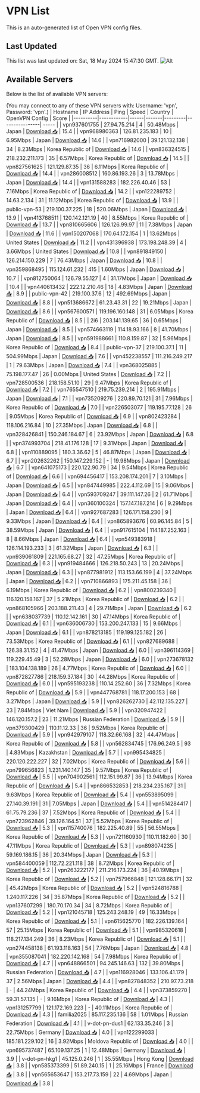 # VPN List

This is an auto-generated list of Open VPN config files.

## Last Updated

This list was last updated on: Sat, 18 May 2024 15:47:30 GMT.
![Alt](https://repobeats.axiom.co/api/embed/186b98318ef1479477931607c1ad7d823f12451f.svg "Repobeats analytics image")

## Available Servers

Below is the list of available VPN servers:

(You may connect to any of these VPN servers with: Username: 'vpn', Password: 'vpn'.)
| Hostname | IP Address | Ping | Speed | Country | OpenVPN Config | Score |
|----------|------------|------|-------|---------|----------------| ----- |
| vpn937601755 | 27.94.75.214 | 4 | 50.48Mbps | Japan | [Download 📥](./configs/server_0_JP.ovpn) | 15.4 |
| vpn968980363 | 126.81.235.183 | 10 | 6.95Mbps | Japan | [Download 📥](./configs/server_1_JP.ovpn) | 14.6 |
| vpn716982000 | 39.121.132.138 | 34 | 8.23Mbps | Korea Republic of | [Download 📥](./configs/server_2_KR.ovpn) | 14.6 |
| vpn836324515 | 218.232.211.173 | 35 | 6.57Mbps | Korea Republic of | [Download 📥](./configs/server_3_KR.ovpn) | 14.5 |
| vpn827561625 | 121.129.87.35 | 36 | 6.11Mbps | Korea Republic of | [Download 📥](./configs/server_4_KR.ovpn) | 14.4 |
| vpn286008512 | 160.86.193.26 | 3 | 13.78Mbps | Japan | [Download 📥](./configs/server_5_JP.ovpn) | 14.4 |
| vpn131588283 | 182.226.40.46 | 53 | 7.16Mbps | Korea Republic of | [Download 📥](./configs/server_6_KR.ovpn) | 14.2 |
| vpn122289752 | 14.63.2.134 | 31 | 11.12Mbps | Korea Republic of | [Download 📥](./configs/server_7_KR.ovpn) | 13.9 |
| public-vpn-53 | 219.100.37.225 | 18 | 520.06Mbps | Japan | [Download 📥](./configs/server_8_JP.ovpn) | 13.9 |
| vpn413768511 | 120.142.121.19 | 40 | 8.55Mbps | Korea Republic of | [Download 📥](./configs/server_9_KR.ovpn) | 13.7 |
| vpn810665606 | 126.126.99.97 | 11 | 7.38Mbps | Japan | [Download 📥](./configs/server_10_JP.ovpn) | 11.6 |
| vpn150207068 | 170.64.172.154 | 1 | 13.62Mbps | United States | [Download 📥](./configs/server_11_US.ovpn) | 11.2 |
| vpn431396938 | 173.198.248.39 | 4 | 3.66Mbps | United States | [Download 📥](./configs/server_12_US.ovpn) | 10.8 |
| vpn891849150 | 126.214.150.229 | 7 | 76.43Mbps | Japan | [Download 📥](./configs/server_13_JP.ovpn) | 10.8 |
| vpn359868495 | 115.124.61.232 | 415 | 1.60Mbps | Japan | [Download 📥](./configs/server_14_JP.ovpn) | 10.7 |
| vpn812750064 | 126.79.55.127 | 4 | 31.17Mbps | Japan | [Download 📥](./configs/server_15_JP.ovpn) | 10.4 |
| vpn440613432 | 222.12.210.46 | 18 | 4.83Mbps | Japan | [Download 📥](./configs/server_16_JP.ovpn) | 8.9 |
| public-vpn-42 | 219.100.37.6 | 12 | 492.69Mbps | Japan | [Download 📥](./configs/server_17_JP.ovpn) | 8.8 |
| vpn513686672 | 61.23.43.31 | 22 | 19.21Mbps | Japan | [Download 📥](./configs/server_18_JP.ovpn) | 8.6 |
| vpn567600571 | 119.196.160.148 | 31 | 6.05Mbps | Korea Republic of | [Download 📥](./configs/server_19_KR.ovpn) | 8.5 |
| 2i6 | 203.141.139.65 | 36 | 0.65Mbps | Japan | [Download 📥](./configs/server_20_JP.ovpn) | 8.5 |
| vpn574663119 | 114.18.93.166 | 8 | 41.70Mbps | Japan | [Download 📥](./configs/server_21_JP.ovpn) | 8.5 |
| vpn591988661 | 110.8.159.87 | 32 | 5.96Mbps | Korea Republic of | [Download 📥](./configs/server_22_KR.ovpn) | 8.4 |
| public-vpn-37 | 219.100.37.1 | 11 | 504.99Mbps | Japan | [Download 📥](./configs/server_23_JP.ovpn) | 7.6 |
| vpn452238557 | 111.216.249.217 | 1 | 79.63Mbps | Japan | [Download 📥](./configs/server_24_JP.ovpn) | 7.4 |
| vpn368025885 | 75.198.177.47 | 26 | 0.00Mbps | United States | [Download 📥](./configs/server_25_US.ovpn) | 7.2 |
| vpn728500536 | 218.158.51.10 | 29 | 9.47Mbps | Korea Republic of | [Download 📥](./configs/server_26_KR.ovpn) | 7.2 |
| vpn765547510 | 219.75.239.214 | 2 | 195.91Mbps | Japan | [Download 📥](./configs/server_27_JP.ovpn) | 7.1 |
| vpn735209276 | 220.89.70.121 | 31 | 7.96Mbps | Korea Republic of | [Download 📥](./configs/server_28_KR.ovpn) | 7.0 |
| vpn226503077 | 119.195.77.128 | 26 | 9.05Mbps | Korea Republic of | [Download 📥](./configs/server_29_KR.ovpn) | 6.9 |
| vpn802423284 | 118.106.216.84 | 10 | 27.35Mbps | Japan | [Download 📥](./configs/server_30_JP.ovpn) | 6.8 |
| vpn328426841 | 150.246.184.67 | 6 | 23.92Mbps | Japan | [Download 📥](./configs/server_31_JP.ovpn) | 6.8 |
| vpn374993704 | 218.41.176.128 | 17 | 9.31Mbps | Japan | [Download 📥](./configs/server_32_JP.ovpn) | 6.8 |
| vpn110889095 | 180.3.36.62 | 5 | 46.87Mbps | Japan | [Download 📥](./configs/server_33_JP.ovpn) | 6.7 |
| vpn202632262 | 150.147.229.152 | - | 19.98Mbps | Japan | [Download 📥](./configs/server_34_JP.ovpn) | 6.7 |
| vpn641075173 | 220.122.90.79 | 34 | 9.54Mbps | Korea Republic of | [Download 📥](./configs/server_35_KR.ovpn) | 6.6 |
| vpn694456417 | 153.208.174.201 | 7 | 3.10Mbps | Japan | [Download 📥](./configs/server_36_JP.ovpn) | 6.5 |
| vpn847449985 | 222.4.112.69 | 15 | 9.06Mbps | Japan | [Download 📥](./configs/server_37_JP.ovpn) | 6.4 |
| vpn593709247 | 39.111.147.26 | 2 | 61.71Mbps | Japan | [Download 📥](./configs/server_38_JP.ovpn) | 6.4 |
| vpn360100324 | 157.147.187.214 | 6 | 9.29Mbps | Japan | [Download 📥](./configs/server_39_JP.ovpn) | 6.4 |
| vpn927687283 | 126.171.158.230 | 9 | 9.33Mbps | Japan | [Download 📥](./configs/server_40_JP.ovpn) | 6.4 |
| vpn865893676 | 60.96.145.84 | 5 | 38.59Mbps | Japan | [Download 📥](./configs/server_41_JP.ovpn) | 6.4 |
| vpn917615104 | 114.187.252.163 | 8 | 8.66Mbps | Japan | [Download 📥](./configs/server_42_JP.ovpn) | 6.4 |
| vpn549383918 | 126.114.193.233 | 3 | 61.32Mbps | Japan | [Download 📥](./configs/server_43_JP.ovpn) | 6.3 |
| vpn939061809 | 221.165.68.27 | 32 | 47.25Mbps | Korea Republic of | [Download 📥](./configs/server_44_KR.ovpn) | 6.3 |
| vpn919484666 | 126.218.50.243 | 13 | 20.24Mbps | Japan | [Download 📥](./configs/server_45_JP.ovpn) | 6.3 |
| vpn877981912 | 113.153.66.199 | 4 | 37.24Mbps | Japan | [Download 📥](./configs/server_46_JP.ovpn) | 6.2 |
| vpn710866893 | 175.211.45.158 | 36 | 6.19Mbps | Korea Republic of | [Download 📥](./configs/server_47_KR.ovpn) | 6.2 |
| vpn800239340 | 116.120.158.167 | 37 | 5.21Mbps | Korea Republic of | [Download 📥](./configs/server_48_KR.ovpn) | 6.2 |
| vpn868105966 | 203.188.211.43 | 4 | 29.71Mbps | Japan | [Download 📥](./configs/server_49_JP.ovpn) | 6.2 |
| vpn638037739 | 110.12.142.161 | 30 | 47.14Mbps | Korea Republic of | [Download 📥](./configs/server_50_KR.ovpn) | 6.1 |
| vpn636006730 | 153.200.247.133 | 15 | 9.66Mbps | Japan | [Download 📥](./configs/server_51_JP.ovpn) | 6.1 |
| vpn878213185 | 119.199.125.182 | 26 | 73.53Mbps | Korea Republic of | [Download 📥](./configs/server_52_KR.ovpn) | 6.1 |
| vpn827689688 | 126.38.31.152 | 4 | 41.47Mbps | Japan | [Download 📥](./configs/server_53_JP.ovpn) | 6.0 |
| vpn396114369 | 119.229.45.49 | 3 | 52.28Mbps | Japan | [Download 📥](./configs/server_54_JP.ovpn) | 6.0 |
| vpn273678132 | 183.104.138.189 | 26 | 4.77Mbps | Korea Republic of | [Download 📥](./configs/server_55_KR.ovpn) | 6.0 |
| vpn872827786 | 218.159.37.184 | 30 | 44.28Mbps | Korea Republic of | [Download 📥](./configs/server_56_KR.ovpn) | 6.0 |
| vpn595193238 | 110.14.252.60 | 36 | 7.32Mbps | Korea Republic of | [Download 📥](./configs/server_57_KR.ovpn) | 5.9 |
| vpn447768781 | 118.17.200.153 | 68 | 3.27Mbps | Japan | [Download 📥](./configs/server_58_JP.ovpn) | 5.9 |
| vpn826262730 | 42.112.135.227 | 23 | 7.84Mbps | Viet Nam | [Download 📥](./configs/server_59_VN.ovpn) | 5.9 |
| vpn320947422 | 146.120.157.2 | 23 | 11.21Mbps | Russian Federation | [Download 📥](./configs/server_60_RU.ovpn) | 5.9 |
| vpn379300429 | 110.11.12.33 | 36 | 9.52Mbps | Korea Republic of | [Download 📥](./configs/server_61_KR.ovpn) | 5.9 |
| vpn942979107 | 118.32.66.168 | 32 | 44.47Mbps | Korea Republic of | [Download 📥](./configs/server_62_KR.ovpn) | 5.8 |
| vpn562834745 | 176.96.249.5 | 93 | 4.83Mbps | Kazakhstan | [Download 📥](./configs/server_63_KZ.ovpn) | 5.7 |
| vpn995434825 | 220.120.222.227 | 32 | 7.02Mbps | Korea Republic of | [Download 📥](./configs/server_64_KR.ovpn) | 5.6 |
| vpn799656823 | 1.231.140.147 | 35 | 9.57Mbps | Korea Republic of | [Download 📥](./configs/server_65_KR.ovpn) | 5.5 |
| vpn704902561 | 112.151.99.87 | 36 | 13.94Mbps | Korea Republic of | [Download 📥](./configs/server_66_KR.ovpn) | 5.4 |
| vpn866532853 | 218.234.235.167 | 31 | 9.63Mbps | Korea Republic of | [Download 📥](./configs/server_67_KR.ovpn) | 5.4 |
| vpn553895099 | 27.140.39.191 | 31 | 7.05Mbps | Japan | [Download 📥](./configs/server_68_JP.ovpn) | 5.4 |
| vpn514284417 | 61.75.79.236 | 37 | 7.52Mbps | Korea Republic of | [Download 📥](./configs/server_69_KR.ovpn) | 5.4 |
| vpn723962846 | 39.126.164.51 | 37 | 5.52Mbps | Korea Republic of | [Download 📥](./configs/server_70_KR.ovpn) | 5.3 |
| vpn115740076 | 182.225.40.89 | 55 | 56.55Mbps | Korea Republic of | [Download 📥](./configs/server_71_KR.ovpn) | 5.3 |
| vpn721160930 | 110.11.182.60 | 30 | 47.11Mbps | Korea Republic of | [Download 📥](./configs/server_72_KR.ovpn) | 5.3 |
| vpn898074235 | 59.169.186.15 | 36 | 20.34Mbps | Japan | [Download 📥](./configs/server_73_JP.ovpn) | 5.3 |
| vpn584400059 | 112.72.221.118 | 38 | 8.72Mbps | Korea Republic of | [Download 📥](./configs/server_74_KR.ovpn) | 5.2 |
| vpn263222177 | 211.216.173.224 | 36 | 40.19Mbps | Korea Republic of | [Download 📥](./configs/server_75_KR.ovpn) | 5.2 |
| vpn757966848 | 121.128.66.171 | 32 | 45.42Mbps | Korea Republic of | [Download 📥](./configs/server_76_KR.ovpn) | 5.2 |
| vpn524816788 | 1.240.117.226 | 34 | 35.87Mbps | Korea Republic of | [Download 📥](./configs/server_77_KR.ovpn) | 5.2 |
| vpn137607299 | 180.70.170.34 | 34 | 8.72Mbps | Korea Republic of | [Download 📥](./configs/server_78_KR.ovpn) | 5.2 |
| vpn121045718 | 125.243.248.19 | 49 | 16.33Mbps | Korea Republic of | [Download 📥](./configs/server_79_KR.ovpn) | 5.1 |
| vpn615625770 | 182.226.139.164 | 57 | 25.15Mbps | Korea Republic of | [Download 📥](./configs/server_80_KR.ovpn) | 5.1 |
| vpn985320618 | 118.217.134.249 | 36 | 8.23Mbps | Korea Republic of | [Download 📥](./configs/server_81_KR.ovpn) | 5.1 |
| vpn274458138 | 61.193.118.163 | 54 | 7.76Mbps | Japan | [Download 📥](./configs/server_82_JP.ovpn) | 4.8 |
| vpn355087041 | 182.220.142.168 | 54 | 7.98Mbps | Korea Republic of | [Download 📥](./configs/server_83_KR.ovpn) | 4.7 |
| vpn648866501 | 94.245.146.63 | 132 | 39.80Mbps | Russian Federation | [Download 📥](./configs/server_84_RU.ovpn) | 4.7 |
| vpn116928046 | 133.106.41.179 | 37 | 2.56Mbps | Japan | [Download 📥](./configs/server_85_JP.ovpn) | 4.4 |
| vpn827848352 | 210.97.73.218 | - | 44.24Mbps | Korea Republic of | [Download 📥](./configs/server_86_KR.ovpn) | 4.4 |
| vpn373859270 | 59.31.57.135 | - | 9.16Mbps | Korea Republic of | [Download 📥](./configs/server_87_KR.ovpn) | 4.3 |
| vpn131257799 | 121.172.169.223 | - | 40.11Mbps | Korea Republic of | [Download 📥](./configs/server_88_KR.ovpn) | 4.3 |
| familia2025 | 85.117.235.136 | 58 | 1.01Mbps | Russian Federation | [Download 📥](./configs/server_89_RU.ovpn) | 4.1 |
| v-dot-pn-dus1 | 62.133.35.246 | 3 | 22.75Mbps | Germany | [Download 📥](./configs/server_90_DE.ovpn) | 4.0 |
| vpn122299033 | 185.181.229.102 | 16 | 3.92Mbps | Moldova Republic of | [Download 📥](./configs/server_91_MD.ovpn) | 4.0 |
| vpn695737487 | 65.109.137.25 | 1 | 12.48Mbps | Germany | [Download 📥](./configs/server_92_DE.ovpn) | 3.9 |
| v-dot-pn-hkg1 | 45.125.0.246 | 1 | 35.55Mbps | Hong Kong | [Download 📥](./configs/server_93_HK.ovpn) | 3.8 |
| vpn585373399 | 51.89.240.15 | 1 | 25.16Mbps | France | [Download 📥](./configs/server_94_FR.ovpn) | 3.8 |
| vpn565653647 | 153.217.73.159 | 22 | 4.69Mbps | Japan | [Download 📥](./configs/server_95_JP.ovpn) | 3.8 |
